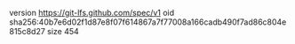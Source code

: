 version https://git-lfs.github.com/spec/v1
oid sha256:40b7e6d02f1d87e8f07f614867a7f77008a166cadb490f7ad86c804e815c8d27
size 454
